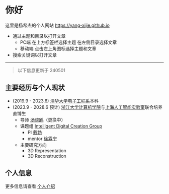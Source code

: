 # 你好

这里是杨希杰的个人网站 <https://yang-xijie.github.io>

- 通过主题和目录以打开文章
    - PC端 在上方标签栏选择主题 在左侧目录选择文章
    - 移动端 点击左上角图标选择主题和文章
- 搜索关键词以打开文章

---

> 以下信息更新于 240501

## 主要经历与个人现状

- (2019.9 - 2023.6) [清华大学电子工程系](https://www.ee.tsinghua.edu.cn)本科
- (2023.9 - 2028.6 预计) [浙江大学计算机学院](http://www.cs.zju.edu.cn/csen/)与[上海人工智能实验室](https://www.shlab.org.cn)联合培养直博生
    - 导师 [汤晓鸥](https://baike.baidu.com/item/汤晓鸥)（更换中）
    - 课题组 [Intelligent Digital Creation Group](https://idc-sh.github.io)
        - PI [戴勃](http://daibo.info)
        - mentor [徐霖宁](https://eveneveno.github.io/lnxu/)
    - 主要研究方向
        - 3D Representation
        - 3D Reconstruction

## 个人信息

更多信息请查看 [个人介绍](./ME/introduction.md)
